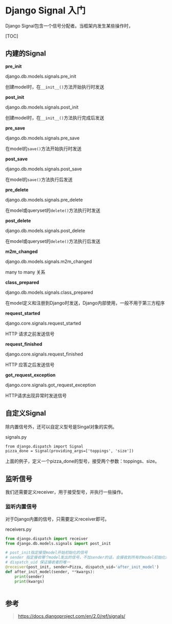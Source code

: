 # Django Signal 入门

Django Signal包含一个信号分配者。当框架内发生某些操作时，

[TOC]

## 内建的Signal

**pre_init**

django.db.models.signals.pre_init

创建model时，在`__init__()`方法开始执行时发送

**post_init**

django.db.models.signals.post_init

创建model时，在`__init__()`方法执行完成后发送

**pre_save**

django.db.models.signals.pre_save

在model的`save()`方法开始执行时发送

**post_save**

django.db.models.signals.post_save

在model的`save()`方法执行后发送

**pre_delete**

django.db.models.signals.pre_delete

在model或queryset的`delete()`方法执行时发送

**post_delete**

django.db.models.signals.post_delete

在model或queryset的`delete()`方法执行后发送

**m2m_changed**

django.db.models.signals.m2m_changed

many to many 关系

**class_prepared**

django.db.models.signals.class_prepared

在model定义和注册到Django时发送，Django内部使用，一般不用于第三方程序

**request_started**

django.core.signals.request_started

HTTP 请求之前发送信号

**request_finished**

django.core.signals.request_finished

HTTP 应答之后发送信号

**got_request_exception**

django.core.signals.got_request_exception

HTTP请求出现异常时发送信号

## 自定义Signal

除内置信号外，还可以自定义型号是Singal对象的实例。

signals.py

```
from django.dispatch import Signal
pizza_done = Signal(providing_args=['toppings', 'size'])
```

上面的例子，定义一个pizza_done的型号，接受两个参数：toppings、size。

## 监听信号

我们还需要定义receiver，用于接受型号，并执行一些操作。

### 监听内置信号

对于Django内置的信号，只需要定义receiver即可。

receivers.py

```python
from django.dispatch import receiver
from django.db.models.signals import post_init

# post_init指定接受model开始初始化的信号
# sender 指定接收哪个model发出的信号，不加sender的话，会接收到所有的model初始化消息
# dispatch_uid 保证接收者的唯一
@receiver(post_init, sender=Pizza, dispatch_uid='after_init_model')
def after_init_model(sender, **kwargs):
    print(sender)
    print(kwargs)
    

```



## 参考

> https://docs.djangoproject.com/en/2.0/ref/signals/